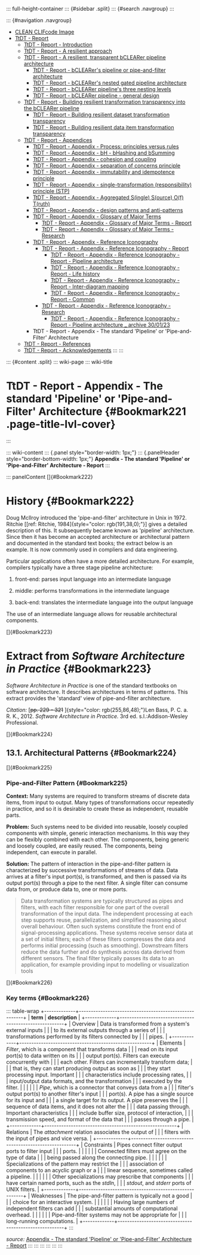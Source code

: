 ::: full-height-container
::: {#sidebar .split}
::: {#search .navgroup}
:::

::: {#navigation .navgroup}
-   [CLEAN CLIFcode Image](page5501091875.html)
-   [TtDT - Report](page5766283265.html)
    -   [TtDT - Report - Introduction](page5765071213.html)
    -   [TtDT - Report - A resilient approach](page5769560149.html)
    -   [TtDT - Report - A resilient, transparent bCLEARer pipeline
        architecture](page5766316210.html)
        -   [TtDT - Report - bCLEARer\'s pipeline or pipe-and-filter
            architecture](page5773230168.html)
        -   [TtDT - Report - bCLEARer\'s nested gated pipeline
            architecture](page5773656071.html)
        -   [TtDT - Report - bCLEARer pipeline\'s three nesting
            levels](page5766545422.html)
        -   [TtDT - Report - bCLEARer pipeline - general
            design](page5775163422.html)
    -   [TtDT - Report - Building resilient transformation transparency
        into the bCLEARer pipeline](page5769494532.html)
        -   [TtDT - Report - Building resilient dataset transformation
            transparency](page5765136857.html)
        -   [TtDT - Report - Building resilient data item transformation
            transparency](page5766316201.html)
    -   [TtDT - Report - Appendices](page5768675336.html)
        -   [TtDT - Report - Appendix - Process: principles versus
            rules](page5769003012.html)
        -   [TtDT - Report - Appendix - bH - bHashing and
            bSumming](page5768839184.html)
        -   [TtDT - Report - Appendix - cohesion and
            coupling](page5772804097.html)
        -   [TtDT - Report - Appendix - separation of concerns
            principle](page5772804106.html)
        -   [TtDT - Report - Appendix - immutability and idempotence
            principle](page5772869633.html)
        -   [TtDT - Report - Appendix - single-transformation
            (responsibility) principle (STP)](page5772804114.html)
        -   [TtDT - Report - Appendix - Aggregated S(ingle) S(ource)
            O(f) T(ruth)](page5773328385.html)
        -   [TtDT - Report - Appendix - design patterns and
            anti-patterns](page5775982593.html)
        -   [TtDT - Report - Appendix - Glossary of Major
            Terms](page5780340771.html)
            -   [TtDT - Report - Appendix - Glossary of Major Terms -
                Report](page5793284135.html)
            -   [TtDT - Report - Appendix - Glossary of Major Terms -
                Research](page5793218610.html)
        -   [TtDT - Report - Appendix - Reference
            Iconography](page5784010894.html)
            -   [TtDT - Report - Appendix - Reference Iconography -
                Report](page5783355393.html)
                -   [TtDT - Report - Appendix - Reference Iconography -
                    Report - Pipeline architecture](page5797249025.html)
                -   [TtDT - Report - Appendix - Reference Iconography -
                    Report - Life history](page5796298761.html)
                -   [TtDT - Report - Appendix - Reference Iconography -
                    Report - Inter-diagram mapping](page5796299378.html)
                -   [TtDT - Report - Appendix - Reference Iconography -
                    Report - Common](page5796299991.html)
            -   [TtDT - Report - Appendix - Reference Iconography -
                Research](page5785092097.html)
                -   [TtDT - Report - Appendix - Reference Iconography -
                    Report - Pipeline architecture \_ archive
                    30/01/23](page5796331521.html)
        -   TtDT - Report - Appendix - The standard \'Pipeline\' or
            \'Pipe-and-Filter\' Architecture
    -   [TtDT - Report - References](page5766578192.html)
    -   [TtDT - Report - Acknowledgements](page5766545409.html)
:::
:::

::: {#content .split}
::: wiki-page
::: wiki-title
# TtDT - Report - Appendix - The standard \'Pipeline\' or \'Pipe-and-Filter\' Architecture {#Bookmark221 .page-title-lvl-cover}
:::

::: wiki-content
::: {.panel style="border-width: 1px;"}
::: {.panelHeader style="border-bottom-width: 1px;"}
**Appendix - The standard \'Pipeline\' or \'Pipe-and-Filter\'
Architecture - Report**
:::

::: panelContent
[]{#Bookmark222}

# History {#Bookmark222}

Doug McIlroy introduced the 'pipe-and-filter' architecture in Unix in
1972. Ritchie \[[ref: Ritchie, 1984]{style="color: rgb(191,38,0);"}\]
gives a detailed description of this. It subsequently became known as
'pipeline' architecture. Since then it has become an accepted
architecture or architectural pattern and documented in the standard
text books; the extract below is an example. It is now commonly used in
compliers and data engineering.

Particular applications often have a more detailed architecture. For
example, compilers typically have a three stage pipeline architecture:

1.  front-end: parses input language into an intermediate language

2.  middle: performs transformations in the intermediate language

3.  back-end: translates the intermediate language into the output
    language

The use of an intermediate language allows for reusable architectural
components.

[]{#Bookmark223}

# Extract from *Software Architecture in Practice* {#Bookmark223}

*Software Architecture in Practice* is one of the standard textbooks on
software architecture. It describes architectures in terms of patterns.
This extract provides the 'standard' view of pipe-and-filter
architecture.

*Citation:* [~~pp. 229 - 321~~ ]{style="color: rgb(255,86,48);"}Len
Bass, P. C. a. R. K., 2012. *Software Architecture in Practice.* 3rd ed.
s.l.:Addison-Wesley Professional.

[]{#Bookmark224}

## 13.1. Architectural Patterns {#Bookmark224}

[]{#Bookmark225}

### Pipe-and-Filter Pattern {#Bookmark225}

**Context:** Many systems are required to transform streams of discrete
data items, from input to output. Many types of transformations occur
repeatedly in practice, and so it is desirable to create these as
independent, reusable parts.

**Problem:** Such systems need to be divided into reusable, loosely
coupled components with simple, generic interaction mechanisms. In this
way they can be flexibly combined with each other. The components, being
generic and loosely coupled, are easily reused. The components, being
independent, can execute in parallel.

**Solution:** The pattern of interaction in the pipe-and-filter pattern
is characterized by successive transformations of streams of data. Data
arrives at a filter\'s input port(s), is transformed, and then is passed
via its output port(s) through a pipe to the next filter. A single
filter can consume data from, or produce data to, one or more ports.

> Data transformation systems are typically structured as pipes and
> filters, with each filter responsible for one part of the overall
> transformation of the input data. The independent processing at each
> step supports reuse, parallelization, and simplified reasoning about
> overall behaviour. Often such systems constitute the front end of
> signal-processing applications. These systems receive sensor data at a
> set of initial filters; each of these filters compresses the data and
> performs initial processing (such as smoothing). Downstream filters
> reduce the data further and do synthesis across data derived from
> different sensors. The final filter typically passes its data to an
> application, for example providing input to modelling or visualization
> tools

[]{#Bookmark226}

### Key terms {#Bookmark226}

::: table-wrap
+-------------+-------------------------------------------------------+
| **term**    | **description**                                       |
+-------------+-------------------------------------------------------+
| Overview    | Data is transformed from a system\'s external inputs  |
|             | to its external outputs through a series of           |
|             | transformations performed by its filters connected by |
|             | pipes.                                                |
+-------------+-------------------------------------------------------+
| Elements    | *Filter*, which is a component that transforms data   |
|             | read on its input port(s) to data written on its      |
|             | output port(s). Filters can execute concurrently with |
|             | each other. Filters can incrementally transform data; |
|             | that is, they can start producing output as soon as   |
|             | they start processing input. Important                |
|             | characteristics include processing rates,             |
|             | input/output data formats, and the transformation     |
|             | executed by the filter.                               |
|             |                                                       |
|             | *Pipe*, which is a connector that conveys data from a |
|             | filter\'s output port(s) to another filter\'s input   |
|             | port(s). A pipe has a single source for its input and |
|             | a single target for its output. A pipe preserves the  |
|             | sequence of data items, and it does not alter the     |
|             | data passing through. Important characteristics       |
|             | include buffer size, protocol of interaction,         |
|             | transmission speed, and format of the data that       |
|             | passes through a pipe.                                |
+-------------+-------------------------------------------------------+
| Relations   | The *attachment* relation associates the output of    |
|             | filters with the input of pipes and vice versa.       |
+-------------+-------------------------------------------------------+
| Constraints | Pipes connect filter output ports to filter input     |
|             | ports.                                                |
|             |                                                       |
|             | Connected filters must agree on the type of data      |
|             | being passed along the connecting pipe.               |
|             |                                                       |
|             | Specializations of the pattern may restrict the       |
|             | association of components to an acyclic graph or a    |
|             | linear sequence, sometimes called a pipeline.         |
|             |                                                       |
|             | Other specializations may prescribe that components   |
|             | have certain named ports, such as the *stdln*,        |
|             | *stdout*, and *stderr* ports of UNIX filters.         |
+-------------+-------------------------------------------------------+
| Weaknesses  | The pipe-and-filter pattern is typically not a good   |
|             | choice for an interactive system.                     |
|             |                                                       |
|             | Having large numbers of independent filters can add   |
|             | substantial amounts of computational overhead.        |
|             |                                                       |
|             | Pipe-and-filter systems may not be appropriate for    |
|             | long-running computations.                            |
+-------------+-------------------------------------------------------+
:::

*source:* [Appendix - The standard \'Pipeline\' or \'Pipe-and-Filter\'
Architecture -
Report](https://borocvi.atlassian.net/wiki/spaces/SB/pages/5784043629/Appendix+-+The+standard+%27Pipeline%27+or+%27Pipe-and-Filter%27+Architecture+-+Report "https://borocvi.atlassian.net/wiki/spaces/SB/pages/5784043629/Appendix+-+The+standard+%27Pipeline%27+or+%27Pipe-and-Filter%27+Architecture+-+Report")
:::
:::
:::
:::
:::
:::
